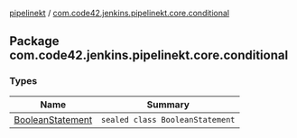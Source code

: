 [pipelinekt](../index.md) / [com.code42.jenkins.pipelinekt.core.conditional](./index.md)

## Package com.code42.jenkins.pipelinekt.core.conditional

### Types

| Name | Summary |
|---|---|
| [BooleanStatement](-boolean-statement/index.md) | `sealed class BooleanStatement` |
